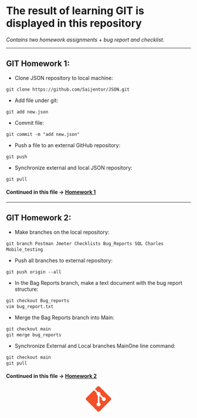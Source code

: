 # The result of learning GIT is displayed in this repository
 *Contains two homework assignments + bug report and checklist.*
***
## GIT Homework 1:
* Clone JSON repository to local machine:
``` 
git clone https://github.com/Saijentor/JSON.git
```
* Add file under git:
```
git add new.json
```
* Commit file:
```
git commit -m "add new.json"
```
* Push a file to an external GitHub repository:
```
git push
```
* Synchronize external and local JSON repository:
```
git pull
```
#### Continued in this file -> [Homework 1](https://github.com/Saijentor/GIT/blob/main/HWGIT.TXT)

***

## GIT Homework 2:
* Make branches on the local repository:
````
git branch Postman Jmeter Checklists Bug_Reports SQL Charles Mobile_testing
````
* Push all branches to external repository:
```
git push origin --all
```
* In the Bag Reports branch, make a text document with the bug report structure:
```
git checkout Bug_reports
vim bug_report.txt
```
* Merge the Bag Reports branch into Main:
```
git checkout main
git merge bug_reports
```
* Synchronize External and Local branches MainOne line command:
```
git checkout main
git pull
```
#### Continued in this file -> [Homework 2](https://github.com/Saijentor/GIT/blob/main/HWGIT2.TXT)
<div align="center">
<img src="https://raw.githubusercontent.com/devicons/devicon/1119b9f84c0290e0f0b38982099a2bd027a48bf1/icons/git/git-original.svg" width="70px"/>
</div>
